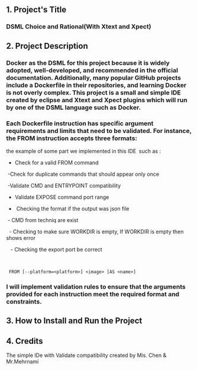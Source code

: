 ## 1. Project's Title

### DSML Choice and Rational(With Xtext and Xpect)




## 2. Project Description

### Docker as the DSML for this project because it is widely adopted, well-developed, and recommended in the official documentation. Additionally, many popular GitHub projects include a Dockerfile in their repositories, and learning Docker is not overly complex. This project is a small and simple IDE created by eclipse and Xtext and Xpect plugins which will run by one of the DSML language such as Docker.

### Each Dockerfile instruction has specific argument requirements and limits that need to be validated. For instance, the FROM instruction accepts three formats:




the example of some part we implemented in this IDE  such as :




- Check for a valid FROM command

 -Check for duplicate commands that should appear only once

 -Validate CMD and ENTRYPOINT compatibility

- Validate EXPOSE command port range

-  Checking the format if the output was json file

 - CMD from techniq are exist

  - Checking to make sure WORKDIR is empty, If WORKDIR is empty then shows error

   - Checking the export port be correct

   

``` FROM [--platform=<platform>] <image> [AS <name>]```




### I will implement validation rules to ensure that the arguments provided for each instruction meet the required format and constraints.





## 3. How to Install and Run the Project






## 4. Credits

The simple IDe with Validate compatibility created by Mis. Chen & Mr.Mehrnami
